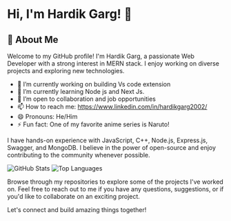 # Hi, I'm Hardik Garg! 👋

## 🚀 About Me

Welcome to my GitHub profile! I'm Hardik Garg, a passionate Web Developer with a strong interest in MERN stack. I enjoy working on diverse projects and exploring new technologies.

- 🔭 I’m currently working on building Vs code extension
- 🌱 I’m currently learning Node js and Next Js.
- 💼 I’m open to collaboration and job opportunities
- 📫 How to reach me: https://www.linkedin.com/in/hardikgarg2002/
- 😄 Pronouns: He/Him
- ⚡ Fun fact: One of my favorite anime series is Naruto!

I have hands-on experience with JavaScript, C++, Node.js, Express.js, Swagger, and MongoDB. I believe in the power of open-source and enjoy contributing to the community whenever possible.

![GitHub Stats](https://github-readme-stats.vercel.app/api?username=hardikgarg2002&show_icons=true&theme=radical)
![Top Languages](https://github-readme-stats.vercel.app/api/top-langs/?username=hardikgarg2002&layout=compact&theme=radical)


Browse through my repositories to explore some of the projects I've worked on. Feel free to reach out to me if you have any questions, suggestions, or if you'd like to collaborate on an exciting project.

Let's connect and build amazing things together!
